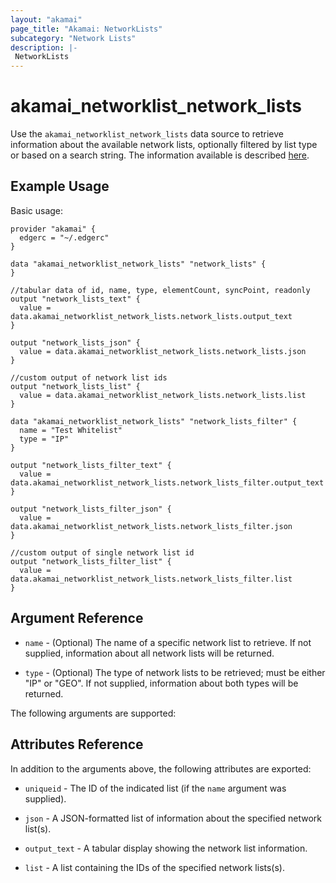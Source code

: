 ```yaml
---
layout: "akamai"
page_title: "Akamai: NetworkLists"
subcategory: "Network Lists"
description: |-
 NetworkLists
---
```


# akamai_networklist_network_lists

Use the `akamai_networklist_network_lists` data source to retrieve information about the available network lists,
optionally filtered by list type or based on a search string. The information available is described
[here](https://developer.akamai.com/api/cloud_security/network_lists/v2.html#getlists). 

## Example Usage

Basic usage:

```hcl
provider "akamai" {
  edgerc = "~/.edgerc"
}

data "akamai_networklist_network_lists" "network_lists" {
}

//tabular data of id, name, type, elementCount, syncPoint, readonly
output "network_lists_text" {
  value = data.akamai_networklist_network_lists.network_lists.output_text
}

output "network_lists_json" {
  value = data.akamai_networklist_network_lists.network_lists.json
}

//custom output of network list ids
output "network_lists_list" {
  value = data.akamai_networklist_network_lists.network_lists.list
}

data "akamai_networklist_network_lists" "network_lists_filter" {
  name = "Test Whitelist"
  type = "IP"
}

output "network_lists_filter_text" {
  value = data.akamai_networklist_network_lists.network_lists_filter.output_text
}

output "network_lists_filter_json" {
  value = data.akamai_networklist_network_lists.network_lists_filter.json
}

//custom output of single network list id
output "network_lists_filter_list" {
  value = data.akamai_networklist_network_lists.network_lists_filter.list
}
```

## Argument Reference

* `name` - (Optional) The name of a specific network list to retrieve. If not supplied, information about all network
  lists will be returned.

* `type` - (Optional) The type of network lists to be retrieved; must be either "IP" or "GEO". If not supplied,
  information about both types will be returned.

The following arguments are supported:

## Attributes Reference

In addition to the arguments above, the following attributes are exported:

* `uniqueid` - The ID of the indicated list (if the `name` argument was supplied).

* `json` - A JSON-formatted list of information about the specified network list(s).

* `output_text` - A tabular display showing the network list information.

* `list` - A list containing the IDs of the specified network lists(s).

